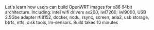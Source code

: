 Let's learn how users can build OpenWRT images for x86 64bit architecture.
Including: intel wifi drivers ax200; iwl7260; iwl9000, USB 2.5Gbe adapter rtl8152, docker, ncdu, rsync, screen, aria2, usb storage, btrfs, ntfs, disk tools, lm-sensors. 
Build takes 10 minutes
